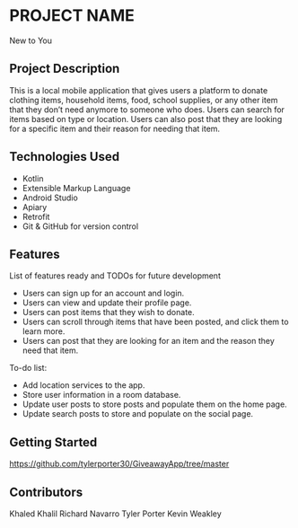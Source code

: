# PROJECT NAME
New to You 

## Project Description
This is a local mobile application that gives users a platform to donate clothing items, household items, food, school supplies, or any other item that they don’t need anymore to someone who does. Users can search for items based on type or location. Users can also post that they are looking for a specific item and their reason for needing that item.

## Technologies Used
* Kotlin 
* Extensible Markup Language 
* Android Studio 
* Apiary
* Retrofit
* Git & GitHub for version control 

## Features
List of features ready and TODOs for future development
* Users can sign up for an account and login.
* Users can view and update their profile page.
* Users can post items that they wish to donate.
* Users can scroll through items that have been posted, and click them to learn more.
* Users can post that they are looking for an item and the reason they need that item.

To-do list:
* Add location services to the app.
* Store user information in a room database.
* Update user posts to store posts and populate them on the home page. 
* Update search posts to store and populate on the social page.  

## Getting Started
   
https://github.com/tylerporter30/GiveawayApp/tree/master 

## Contributors

Khaled Khalil
Richard Navarro
Tyler Porter
Kevin Weakley 

